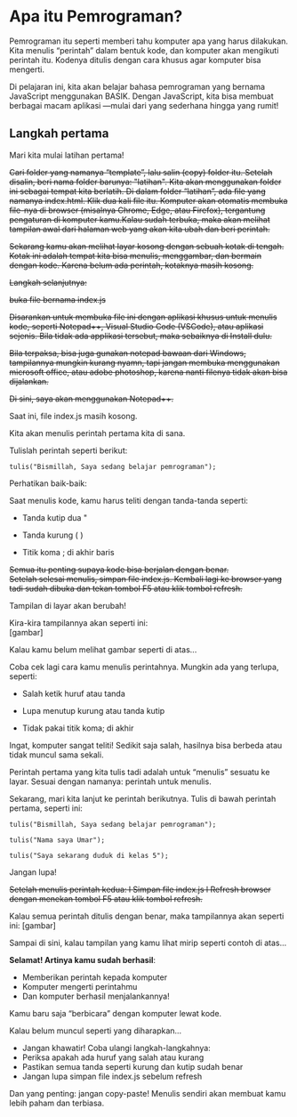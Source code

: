 # Apa itu Pemrograman?

Pemrograman itu seperti memberi tahu komputer apa yang harus dilakukan. Kita menulis “perintah” dalam bentuk kode, dan komputer akan mengikuti perintah itu. Kodenya ditulis dengan cara khusus agar komputer bisa mengerti.

Di pelajaran ini, kita akan belajar bahasa pemrograman yang bernama JavaScript menggunakan BASIK. Dengan JavaScript, kita bisa membuat berbagai macam aplikasi —mulai dari yang sederhana hingga yang rumit!

## Langkah pertama

Mari kita mulai latihan pertama!

~~Cari folder yang namanya “template”, lalu salin (copy) folder itu. Setelah disalin, beri nama folder barunya: "latihan". Kita akan menggunakan folder ini sebagai tempat kita berlatih. Di dalam folder “latihan”, ada file yang namanya index.html. Klik dua kali file itu. Komputer akan otomatis membuka file-nya di browser (misalnya Chrome, Edge, atau Firefox), tergantung pengaturan di komputer kamu.Kalau sudah terbuka, maka akan melihat tampilan awal dari halaman web yang akan kita ubah dan beri perintah.~~

~~Sekarang kamu akan melihat layar kosong dengan sebuah kotak di tengah. Kotak ini adalah tempat kita bisa menulis, menggambar, dan bermain dengan kode. Karena belum ada perintah, kotaknya masih kosong.~~

~~Langkah selanjutnya:~~

~~buka file bernama index.js~~

~~Disarankan untuk membuka file ini dengan aplikasi khusus untuk menulis kode, seperti Notepad++, Visual Studio Code (VSCode), atau aplikasi sejenis. Bila tidak ada applikasi tersebut, maka sebaiknya di Install dulu.~~

~~Bila terpaksa, bisa juga gunakan notepad bawaan dari Windows, tampilannya mungkin kurang nyamn, tapi jangan membuka menggunakan microsoft office, atau adobe photoshop, karena nanti filenya tidak akan bisa dijalankan.~~

~~Di sini, saya akan menggunakan Notepad++.~~

Saat ini, file index.js masih kosong.

Kita akan menulis perintah pertama kita di sana.

Tulislah perintah seperti berikut:

```
tulis("Bismillah, Saya sedang belajar pemrograman");
```

Perhatikan baik-baik:

Saat menulis kode, kamu harus teliti dengan tanda-tanda seperti:

- Tanda kutip dua "

- Tanda kurung ( )

- Titik koma ; di akhir baris

~~Semua itu penting supaya kode bisa berjalan dengan benar.  
Setelah selesai menulis, simpan file index.js.
Kembali lagi ke browser yang tadi sudah dibuka dan tekan tombol F5 atau klik tombol refresh.~~

Tampilan di layar akan berubah!

Kira-kira tampilannya akan seperti ini:  
[gambar]

Kalau kamu belum melihat gambar seperti di atas...

Coba cek lagi cara kamu menulis perintahnya. Mungkin ada yang terlupa, seperti:

- Salah ketik huruf atau tanda

- Lupa menutup kurung atau tanda kutip

- Tidak pakai titik koma; di akhir

Ingat, komputer sangat teliti! Sedikit saja salah, hasilnya bisa berbeda atau tidak muncul sama sekali.

Perintah pertama yang kita tulis tadi adalah untuk “menulis” sesuatu ke layar. Sesuai dengan namanya: perintah untuk menulis.

Sekarang, mari kita lanjut ke perintah berikutnya. Tulis di bawah perintah pertama, seperti ini:

```
tulis("Bismillah, Saya sedang belajar pemrograman");

tulis("Nama saya Umar");

tulis("Saya sekarang duduk di kelas 5");
```

Jangan lupa!

~~Setelah menulis perintah kedua:
l Simpan file index.js
l Refresh browser dengan menekan tombol F5 atau klik tombol refresh.~~

Kalau semua perintah ditulis dengan benar, maka tampilannya akan seperti ini:
[gambar]

Sampai di sini, kalau tampilan yang kamu lihat mirip seperti contoh di atas...

**Selamat! Artinya kamu sudah berhasil**:

- Memberikan perintah kepada komputer
- Komputer mengerti perintahmu
- Dan komputer berhasil menjalankannya!

Kamu baru saja “berbicara” dengan komputer lewat kode.

Kalau belum muncul seperti yang diharapkan...

- Jangan khawatir! Coba ulangi langkah-langkahnya:
- Periksa apakah ada huruf yang salah atau kurang
- Pastikan semua tanda seperti kurung dan kutip sudah benar
- Jangan lupa simpan file index.js sebelum refresh

Dan yang penting: jangan copy-paste! Menulis sendiri akan membuat kamu lebih paham dan terbiasa.
